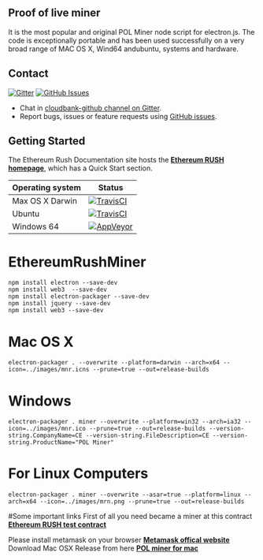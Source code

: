 ## Proof of live miner

It is the most popular and original POL Miner node script for electron.js. The code is exceptionally portable and has been used successfully on a very broad range of MAC OS X, Wind64 andubuntu, systems and hardware.

## Contact

[![Gitter](https://img.shields.io/gitter/room/nwjs/nw.js.svg)](https://gitter.im/ethereumrush-github/)
[![GitHub Issues](https://img.shields.io/badge/open%20issues-0-yellow.svg)](https://github.com/omgbbqhaxx/EthereumRushMiner/issues)

- Chat in [cloudbank-github channel on Gitter](https://gitter.im/ethereumrush-github).
- Report bugs, issues or feature requests using [GitHub issues](issues/new).



## Getting Started

The Ethereum Rush Documentation site hosts the **[Ethereum RUSH homepage](https://ethereumrush.org/)**, which
has a Quick Start section.

Operating system | Status
---------------- | ----------
Max OS X Darwin  | [![TravisCI](https://img.shields.io/badge/build-passing-brightgreen.svg)](https://travis-ci.org/cloudbank/cloudbank-github)
Ubuntu  | [![TravisCI](https://img.shields.io/badge/build-passing-brightgreen.svg)](https://travis-ci.org/cloudbank/cloudbank-github)
Windows 64         | [![AppVeyor](https://img.shields.io/badge/build-passing-brightgreen.svg)](https://ci.appveyor.com/project/cloudbank/cloudbank-github)


# EthereumRushMiner
```shell
npm install electron --save-dev
npm install web3  --save-dev
npm install electron-packager --save-dev
npm install jquery --save-dev
npm install web3 --save-dev
```

# Mac OS X
```shell
electron-packager . --overwrite --platform=darwin --arch=x64 --icon=../images/mnr.icns --prune=true --out=release-builds
```

# Windows
```shell
electron-packager . miner --overwrite --platform=win32 --arch=ia32 --icon=../images/mnr.ico --prune=true --out=release-builds --version-string.CompanyName=CE --version-string.FileDescription=CE --version-string.ProductName="POL Miner"
```

# For Linux Computers
```shell
electron-packager . miner --overwrite --asar=true --platform=linux --arch=x64 --icon=../images/mrn.png --prune=true --out=release-builds
```



#Some important links
First of all you need became a miner at this contract  **[Ethereum RUSH test contract](https://etherscan.io/address/0x61d6d033348f6bf5939548e4bab30f1198a64d0a)**

Please install metamask on your browser  **[Metamask offical website](https://metamask.io/)**
Download Mac OSX Release from here  **[POL miner for mac](https://github.com/Ethereum-Rush/EthereumRushMiner/releases)**

